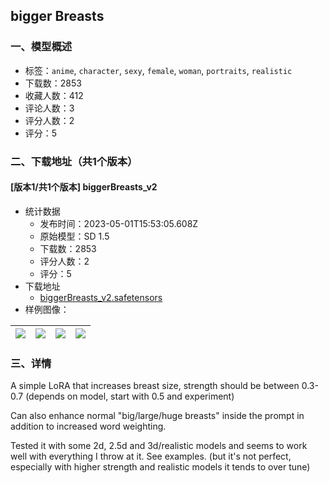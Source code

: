 ## bigger Breasts
### 一、模型概述

- 标签：`anime`, `character`, `sexy`, `female`, `woman`, `portraits`, `realistic`
- 下载数：2853
- 收藏人数：412
- 评论人数：3
- 评分人数：2
- 评分：5

### 二、下载地址（共1个版本）

#### [版本1/共1个版本] biggerBreasts_v2

- 统计数据
  - 发布时间：2023-05-01T15:53:05.608Z
  - 原始模型：SD 1.5
  - 下载数：2853
  - 评分人数：2
  - 评分：5
- 下载地址
  - [biggerBreasts_v2.safetensors](https://civitai.com/api/download/models/59866)
- 样例图像：

| <img src="https://image.civitai.com/xG1nkqKTMzGDvpLrqFT7WA/d96173ae-3bc7-4eb6-f3fe-fb6aacbac500/width=450/653379.jpeg" /> | <img src="https://image.civitai.com/xG1nkqKTMzGDvpLrqFT7WA/78994723-6adb-4ee3-cc4f-d81e7de7ce00/width=450/653537.jpeg" /> | <img src="https://image.civitai.com/xG1nkqKTMzGDvpLrqFT7WA/644a76bd-c6c4-42ab-f3a2-987727dc3a00/width=450/653381.jpeg" /> | <img src="https://image.civitai.com/xG1nkqKTMzGDvpLrqFT7WA/b1c57dc8-21cb-4a7e-6b3e-9cd345e5ee00/width=450/653380.jpeg" /> |
| ---- | ---- | ---- | ---- |


### 三、详情
<p>A simple LoRA that increases breast size, strength should be between 0.3-0.7 (depends on model, start with 0.5 and experiment)</p><p>Can also enhance normal "big/large/huge breasts" inside the prompt in addition to increased word weighting.</p><p></p><p>Tested it with some 2d, 2.5d and 3d/realistic models and seems to work well with everything I throw at it. See examples. (but it's not perfect, especially with higher strength and realistic models it tends to over tune)</p>